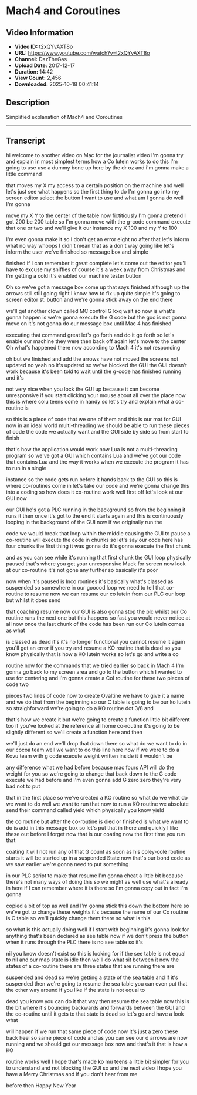 # Mach4 and Coroutines

## Video Information

- **Video ID:** t2xQYvAXT8o
- **URL:** https://www.youtube.com/watch?v=t2xQYvAXT8o
- **Channel:** DazTheGas
- **Upload Date:** 2017-12-17
- **Duration:** 14:42
- **View Count:** 2,456
- **Downloaded:** 2025-10-18 00:41:14

## Description

Simplified explanation of Mach4 and Coroutines

---

## Transcript

hi welcome to another video on Mac for the journalist video I'm gonna try and explain in most simplest terms how a Co lutein works to do this I'm going to use use a dummy bone up here by the dr oz and i'm gonna make a little command

that moves my X my access to a certain position on the machine and well let's just see what happens so the first thing to do I'm gonna go into my screen editor select the button I want to use and what am I gonna do well I'm gonna

move my X Y to the center of the table now fictitiously I'm gonna pretend I got 200 be 200 table so I'm gonna move with the g-code command execute that one or two and we'll give it our instance my X 100 and my Y to 100

I'm even gonna make it so I don't get an error eight no after that let's inform what no way whoops I didn't mean that as a don't way going like let's inform the user we've finished so message box and simple

finished if I can remember it great complete let's come out the editor you'll have to excuse my sniffles of course it's a week away from Christmas and I'm getting a cold it's enabled our machine tester button

Oh so we've got a message box come up that says finished although up the arrows still still going right I know how to fix up quite simple it's going to screen editor st. button and we're gonna stick away on the end there

we'll get another clown called MC control G kxq wait so now is what's gonna happen is we're gonna execute the G code but the goo is not gonna move on it's not gonna do our message box until Mac 4 has finished

executing that command great let's go forth and do it go forth so let's enable our machine they were then back off again let's move to the center Oh what's happened there now according to Mach 4 it's not responding

oh but we finished and add the arrows have not moved the screens not updated no yeah no it's updated so we've blocked the GUI the GUI doesn't work because it's been told to wait until the g-code has finished running and it's

not very nice when you lock the GUI up because it can become unresponsive if you start clicking your mouse about all over the place now this is where colu teens come in handy so let's try and explain what a co-routine is

so this is a piece of code that we one of them and this is our mat for GUI now in an ideal world multi-threading we should be able to run these pieces of code the code we actually want and the GUI side by side so from start to finish

that's how the application would work now Lua is not a multi-threading program so we've got a GUI which contains Lua and we've got our code that contains Lua and the way it works when we execute the program it has to run in a single

instance so the code gets run before it hands back to the GUI so this is where co-routines come in let's take our code and we're gonna change this into a coding so how does it co-routine work well first off let's look at our GUI now

our GUI he's got a PLC running in the background so from the beginning it runs it then once it's got to the end it starts again and this is continuously looping in the background of the GUI now if we originally run the

code we would break that loop within the middle causing the GUI to pause a co-routine will execute the code in chunks so let's say our code here has four chunks the first thing it was gonna do it's gonna execute the first chunk

and as you can see while it's running that first chunk the GUI loop physically paused that's where you get your unresponsive Mack for screen now look at our co-routine it's not gone any further so basically it's poor

now when it's paused is Inco routines it's basically what's classed as suspended so somewhere in our gooood loop we need to tell that co-routine to resume now we can resume our co lutein from our PLC our loop but whilst it does send

that coaching resume now our GUI is also gonna stop the plc whilst our Co routine runs the next one but this happens so fast you would never notice at all now once the last chunk of the code has been run our Co lutein comes as what

is classed as dead it's it's no longer functional you cannot resume it again you'll get an error if you try and resume a KO routine that is dead so you know physically that is how a KO lutein works so let's go and write a co

routine now for the commands that we tried earlier so back in Mach 4 I'm gonna go back to my screen area and go to the button which I wanted to use for centering and I'm gonna create a Col routine for these two pieces of code two

pieces two lines of code now to create Ovaltine we have to give it a name and we do that from the beginning so our C table is going to be our ko lutein so straighforward we're going to do a KO routine dot 3/8 and

that's how we create it but we're going to create a function little bit different too if you've looked at the reference all home co-routine it's going to be slightly different so we'll create a function here and then

we'll just do an end we'll drop that down there so what do we want to do in our cocoa team well we want to do this line here now if we were to do a Kovu team with g code execute weight written inside it it wouldn't be

any difference what we had before because mac fours API will do the weight for you so we're going to change that back down to the G code execute we had before and I'm even gonna add G zero zero they're very bad not to put

that in the first place so we've created a KO routine so what do we what do we want to do well we want to run that now to run a KO routine we absolute send their command called yield which physically you know yield

the co routine but after the co-routine is died or finished is what we want to do is add in this message box so let's put that in there and quickly I like these out before I forget now that is our coating now the first time you run that

coating it will not run any of that G count as soon as his coley-cole routine starts it will be started up in a suspended State now that's our bond code as we saw earlier we're gonna need to put something

in our PLC script to make that resume I'm gonna cheat a little bit because there's not many ways of doing this so we might as well use what's already in here if I can remember where it is there so I'm gonna copy out in fact I'm gonna

copied a bit of top as well and I'm gonna stick this down the bottom here so we've got to change these weights it's because the name of our Co routine is C table so we'll quickly change them there so what is this

so what is this actually doing well if I start with beginning it's gonna look for anything that's been declared as see table now if we don't press the button when it runs through the PLC there is no see table so it's

nil you know doesn't exist so this is looking for if the see table is not equal to nil and our map state is idle then we'll do what sit between it now the states of a co-routine there are three states that are running there are

suspended and dead so we're getting a state of the sea table and if it's suspended then we're going to resume the sea table you can even put that the other way around if you like if the state is not equal to

dead you know you can do it that way then resume the sea table now this is the bit where it's bouncing backwards and forwards between the GUI and the co-routine until it gets to that state is dead so let's go and have a look what

will happen if we run that same piece of code now it's just a zero these back heel so same piece of code and as you can see our d arrows are now running and we should get our message box now and that's it that is how a KO

routine works well I hope that's made ko mu teens a little bit simpler for you to understand and not blocking the GUI so and the next video I hope you have a Merry Christmas and if you don't hear from me

before then Happy New Year
